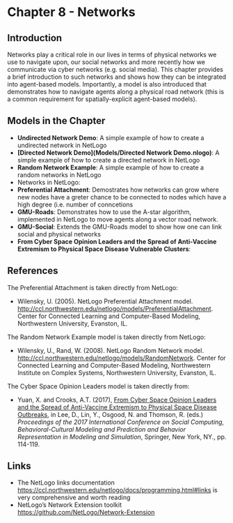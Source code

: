 # Chapter 8 - Networks


## Introduction

Networks play a critical role in our lives in terms of physical networks we use to navigate upon, our social networks and more recently how we communicate via cyber networks (e.g. social media). This chapter provides a brief introduction to such networks and shows how they can be integrated into agent-based models. Importantly, a model is also introduced that demonstrates how to navigate agents along a physical road network (this is a common requirement for spatially-explicit agent-based models). 

## Models in the Chapter

* **Undirected Network Demo**: A simple example of how to create a undirected network in NetLogo
* **[Directed Network Demo](Models/Directed Network Demo.nlogo)**: A simple example of how to create a directed network in NetLogo
* **Random Network Example**: A simple example of how to create a random networks in NetLogo
* Networks in NetLogo:
* **Preferential Attachment**: Demostrates how networks can grow where new nodes have a greter chance to be connected to nodes which have a high degree (i.e. number of conncetions
* **GMU-Roads**: Demonstrates how to use the A-star algorithm, implemented in NetLogo to move agents along a vector road network.
* **GMU-Social**: Extends the GMU-Roads model to show how one can link social and physical networks 
* **From Cyber Space Opinion Leaders and the Spread of Anti-Vaccine Extremism to Physical Space Disease Vulnerable Clusters**: 

## References

The Preferential Attachment is taken directly from NetLogo:

* Wilensky, U. (2005). NetLogo Preferential Attachment model. <http://ccl.northwestern.edu/netlogo/models/PreferentialAttachment>. Center for Connected Learning and Computer-Based Modeling, Northwestern University, Evanston, IL.

The Random Network Example model is taken directly from NetLogo:

* Wilensky, U., Rand, W. (2008). NetLogo Random Network model. <http://ccl.northwestern.edu/netlogo/models/RandomNetwork>. Center for Connected Learning and Computer-Based Modeling, Northwestern Institute on Complex Systems, Northwestern University, Evanston, IL.

The Cyber Space Opinion Leaders model is taken directly from:

* Yuan, X. and Crooks, A.T. (2017), [From Cyber Space Opinion Leaders and the Spread of Anti-Vaccine Extremism to Physical Space Disease Outbreaks](https://link.springer.com/chapter/10.1007/978-3-319-60240-0_14), in Lee, D., Lin, Y., Osgood, N. and Thomson, R. (eds.) *Proceedings of the 2017 International Conference on Social Computing, Behavioral-Cultural Modeling and Prediction and Behavior Representation in Modeling and Simulation*, Springer, New York, NY., pp. 114-119.

## Links

* The NetLogo links documentation <https://ccl.northwestern.edu/netlogo/docs/programming.html#links> is very comprehensive and worth reading
* NetLogo’s Network Extension toolkit <https://github.com/NetLogo/Network-Extension>